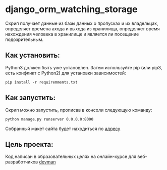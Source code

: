 # django_orm_watching_storage

Скрип получает данные из базы данных о пропусках и их владельцах, определяет времена ахода и выхода из хранилища, определяет время нахождения человека в хранилище и является ли посещение подозрительным.

## Как установить:

Python3 должен быть уже установлен. Затем используйте pip (или pip3, есть конфликт с Python2) для установки зависимостей:
```
pip install -r requiremments.txt
```

## Как запустить:

Скрип можно запустить, прописав в консоли следующую команду:

```
python manage.py runserver 0.0.0.0:8000
```

Собранный макет сайта будет находиться по [адресу](http://127.0.0.1:8000/)

## Цель проекта:

Код написан в образовательных целях на онлайн-курсе для веб-разработчиков [devman](https://devman.org)